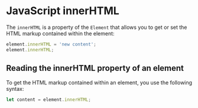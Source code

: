# JavaScript innerHTML

The `innerHTML` is a property of the `Element` that allows you to get or set the HTML markup contained within the element:

```js
element.innerHTML = 'new content';
element.innerHTML;
```

## Reading the innerHTML property of an element

To get the HTML markup contained within an element, you use the following syntax:

```js
let content = element.innerHTML;
```





